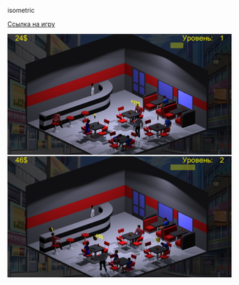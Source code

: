 isometric

<a href="https://ikhudyakov.itch.io/isometric?secret=cbwLCcDK448EwsldwY9p8R7Shrg">Ссылка на игру</a>

![](https://github.com/ikhudyakov/isometric/blob/main/Assets/Screenshots/1.png?raw=true)
![](https://github.com/ikhudyakov/isometric/blob/main/Assets/Screenshots/2.png?raw=true)
